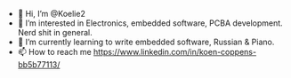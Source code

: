 - 👋 Hi, I’m @Koelie2
- 👀 I’m interested in Electronics, embedded software, PCBA development. Nerd shit in general.
- 🌱 I’m currently learning to write embedded software, Russian & Piano.
- 📫 How to reach me https://www.linkedin.com/in/koen-coppens-bb5b77113/

<!---
Koelie2/Koelie2 is a ✨ special ✨ repository because its `README.md` (this file) appears on your GitHub profile.
You can click the Preview link to take a look at your changes.
--->
